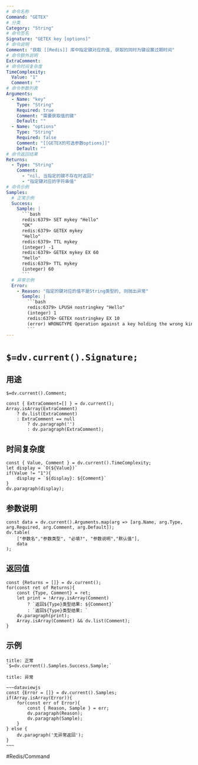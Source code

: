 ```yaml
---
# 命令名称
Command: "GETEX"
# 分类
Category: "String"
# 命令签名
Signature: "GETEX key [options]"
# 命令说明
Comment: "获取 [[Redis]] 库中指定键对应的值, 获取的同时为键设置过期时间"
# 命令额外说明
ExtraComment:
# 命令时间复杂度
TimeComplexity:
  Value: "1"
  Comment: ""
# 命令参数列表
Arguments:
  - Name: "key"
    Type: "String"
    Required: true
    Comment: "需要获取值的键"
    Default: ""
  - Name: "options"
    Type: "String"
    Required: false
    Comment: "[[GETEX的可选参数options]]"
    Default: ""
# 命令返回结果
Returns:
  - Type: "String"
    Comment:
      - "nil, 当指定的键不存在时返回"
      - "指定键对应的字符串值"
# 命令示例
Samples:
  # 正常示例
  Success:
    Sample: |
      ```bash
      redis:6379> SET mykey "Hello"
      "OK"
      redis:6379> GETEX mykey
      "Hello"
      redis:6379> TTL mykey
      (integer) -1
      redis:6379> GETEX mykey EX 60
      "Hello"
      redis:6379> TTL mykey
      (integer) 60
      ```
  # 异常示例
  Error:
    - Reason: "指定的键对应的值不是String类型的, 则抛出异常"
      Sample: |
        ```bash
        redis:6379> LPUSH nostringkey "Hello"
        (integer) 1
        redis:6379> GETEX nostringkey EX 10
        (error) WRONGTYPE Operation against a key holding the wrong kind of value
        ``` 
---
```


# `$=dv.current().Signature;`

## 用途
`$=dv.current().Comment;`

```dataviewjs
const { ExtraComment=[] } = dv.current();
Array.isArray(ExtraComment) 
	? dv.list(ExtraComment) 
	: ExtraComment == null 
		? dv.paragraph('') 
		: dv.paragraph(ExtraComment);
```

## 时间复杂度
```dataviewjs
const { Value, Comment } = dv.current().TimeComplexity;
let display = `O(${Value})`
if(Value != "1"){
	display = `${display}: ${Comment}`
}
dv.paragraph(display);
```

## 参数说明
```dataviewjs
const data = dv.current().Arguments.map(arg => [arg.Name, arg.Type, arg.Required, arg.Comment, arg.Default]);
dv.table(
	["参数名","参数类型", "必填?", "参数说明","默认值"],
	data
);
```

## 返回值
```dataviewjs
const {Returns = []} = dv.current();
for(const ret of Returns){
	const {Type, Comment} = ret;
	let print = !Array.isArray(Comment) 
		? `返回${Type}类型结果: ${Comment}`
		: `返回${Type}类型结果: `
	dv.paragraph(print);
	Array.isArray(Comment) && dv.list(Comment);
}
```

## 示例
```ad-success
title: 正常
`$=dv.current().Samples.Success.Sample;`
```

```ad-danger
title: 异常

~~~dataviewjs
const {Error = []} = dv.current().Samples;
if(Array.isArray(Error)){
	for(const err of Error){
		const { Reason, Sample } = err;
		dv.paragraph(Reason);
		dv.paragraph(Sample);
	}
} else {
	dv.paragraph('无异常返回');
}
~~~

```

#Redis/Command 